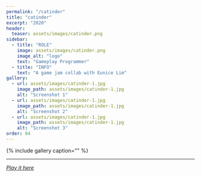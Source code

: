 ```yaml
---
permalink: "/catinder"
title: "catinder"
excerpt: "2020"
header:
  teaser: assets/images/catinder.png
sidebar:
  - title: "ROLE"
    image: assets/images/catinder.png
    image_alt: "logo"
    text: "Gameplay Programmer"
  - title: "INFO"
    text: "A game jam collab with Eunice Lim"
gallery:
  - url: assets/images/catinder-1.jpg
    image_path: assets/images/catinder-1.jpg
    alt: "Screenshot 1"
  - url: assets/images/catinder-1.jpg
    image_path: assets/images/catinder-1.jpg
    alt: "Screenshot 2"
  - url: assets/images/catinder-1.jpg
    image_path: assets/images/catinder-1.jpg
    alt: "Screenshot 3"
order: 04
---
```


{% include gallery caption="" %}



------







[*Play it here*]()
